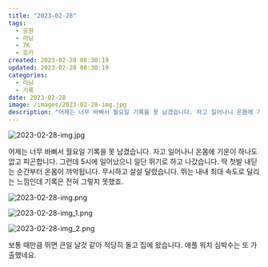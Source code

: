 ```yaml
---
title: "2023-02-28"
tags:
  - 공원
  - 러닝
  - 7K
  - 호카
created: 2023-02-28 08:30:19
updated: 2023-02-28 08:30:19
categories:
  - 러닝
  - 기록
date: 2023-02-28
image: /images/2023-02-28-img.jpg
description: "어제는 너무 바삐서 월요일 기록을 못 남겼습니다. 자고 일어나니 온몸에 기운이 하나도 없고 피곤합니다. 그런데 5시에 일어났으니 일단 뛰기로 하고 나갔습니다. 딱 첫발 내딛는 순간부터 온몸이 꺄악됩니다. 무시하고 살살 달렸습니다. 뛰는 내내 최대 속도로 달리는 느낌인데 기록은 전혀 그렇"
---
```


![2023-02-28-img.jpg](/images/2023-02-28-img.jpg)
 
 

어제는 너무 바삐서 월요일 기록을 못 남겼습니다.
자고 일어나니 온몸에 기운이 하나도 없고 피곤합니다. 그런데 5시에 일어났으니 일단 뛰기로 하고 나갔습니다.
딱 첫발 내딛는 순간부터 온몸이 꺄악됩니다. 무시하고 살살 달렸습니다. 뛰는 내내 최대 속도로 달리는 느낌인데 기록은 전혀 그렇지 못했죠.

 
 ![2023-02-28-img.png](/images/2023-02-28-img.png)
 
 

 
 ![2023-02-28-img_1.png](/images/2023-02-28-img_1.png)
 
 

 
 ![2023-02-28-img_2.png](/images/2023-02-28-img_2.png)
 
 

보통 때만큼 뛰면 큰일 날것 같아 적당히 돌고 집에 왔습니다. 애플 워치 심박수는 또 가출했네요.
